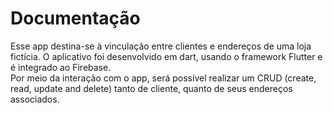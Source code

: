 # Documentação
Esse app destina-se à vinculação entre clientes e endereços de uma loja fictícia. O aplicativo foi desenvolvido em dart, usando o framework Flutter e é integrado ao Firebase.
<br>
Por meio da interação com o app, será possível realizar um CRUD (create, read, update and delete) tanto de cliente, quanto de seus endereços associados.
